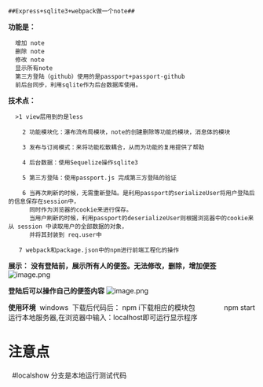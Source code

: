 
  
    ##Express+sqlite3+webpack做一个note##
**功能是：**
  ```  
    增加 note
    删除 note
    修改 note
    显示所有note
    第三方登陆（github）使用的是passport+passport-github
    前后台同步，利用sqlite作为后台数据库使用。
```
**技术点：**
``` 
  >1 view层用到的是less
  
    2 功能模块化：瀑布流布局模块，note的创建删除等功能的模块，消息体的模块
	
    3 发布与订阅模式：来将功能松散耦合，从而为功能的复用提供了帮助
	
    4 后台数据：使用Sequelize操作sqlite3
	
    5 第三方登陆：使用passport.js 完成第三方登陆的验证
	
    6 当再次刷新的时候，无需重新登陆。是利用passport的serializeUser将用户登陆后的信息保存在session中，
	  同时作为浏览器的cookie来进行保存。
	  当用户刷新的时候，利用passport的deserializeUser则根据浏览器中的cookie来从 session 中读取用户的全部数据的对象，
	  并将其封装到 req.user中
   
   7 webpack和package.json中的npm进行前端工程化的操作
``` 

**展示：**
**没有登陆前，展示所有人的便签。无法修改，删除，增加便签**
   ![image.png](http://upload-images.jianshu.io/upload_images/5224715-9aa753b14db307db.png?imageMogr2/auto-orient/strip%7CimageView2/2/w/1240)

**登陆后可以操作自己的便签内容**
![image.png](http://upload-images.jianshu.io/upload_images/5224715-a21f0cb2eb0059f0.png?imageMogr2/auto-orient/strip%7CimageView2/2/w/1240)

**使用环境**
  windows
  下载后代码后：
               npm i下载相应的模块包
               npm start 运行本地服务器,在浏览器中输入：localhost即可运行显示程序
 # 注意点
    #localshow 分支是本地运行测试代码

